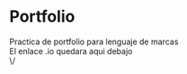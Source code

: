 # Portfolio
Practica de portfolio para lenguaje de marcas<br>
El enlace .io quedara aqui debajo<br>
\\/
